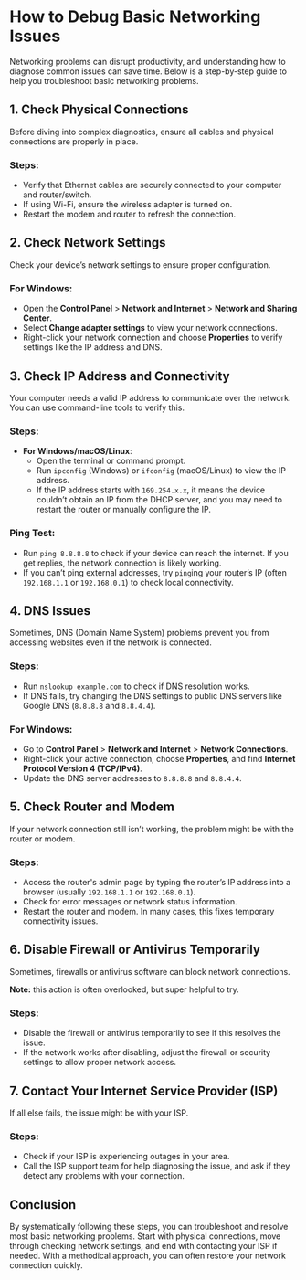 # How to Debug Basic Networking Issues

Networking problems can disrupt productivity, and understanding how to diagnose common issues can save time. Below is a step-by-step guide to help you troubleshoot basic networking problems.

## 1. **Check Physical Connections**

Before diving into complex diagnostics, ensure all cables and physical connections are properly in place.

### Steps:
- Verify that Ethernet cables are securely connected to your computer and router/switch.
- If using Wi-Fi, ensure the wireless adapter is turned on.
- Restart the modem and router to refresh the connection.

## 2. **Check Network Settings**

Check your device’s network settings to ensure proper configuration.

### For Windows:
- Open the **Control Panel** > **Network and Internet** > **Network and Sharing Center**.
- Select **Change adapter settings** to view your network connections.
- Right-click your network connection and choose **Properties** to verify settings like the IP address and DNS.

## 3. **Check IP Address and Connectivity**

Your computer needs a valid IP address to communicate over the network. You can use command-line tools to verify this.

### Steps:
- **For Windows/macOS/Linux**:
    - Open the terminal or command prompt.
    - Run `ipconfig` (Windows) or `ifconfig` (macOS/Linux) to view the IP address.
    - If the IP address starts with `169.254.x.x`, it means the device couldn’t obtain an IP from the DHCP server, and you may need to restart the router or manually configure the IP.

### Ping Test:
- Run `ping 8.8.8.8` to check if your device can reach the internet. If you get replies, the network connection is likely working.
- If you can’t ping external addresses, try `ping`ing your router’s IP (often `192.168.1.1` or `192.168.0.1`) to check local connectivity.

## 4. **DNS Issues**

Sometimes, DNS (Domain Name System) problems prevent you from accessing websites even if the network is connected.

### Steps:
- Run `nslookup example.com` to check if DNS resolution works.
- If DNS fails, try changing the DNS settings to public DNS servers like Google DNS (`8.8.8.8` and `8.8.4.4`).

### For Windows:
- Go to **Control Panel** > **Network and Internet** > **Network Connections**.
- Right-click your active connection, choose **Properties**, and find **Internet Protocol Version 4 (TCP/IPv4)**.
- Update the DNS server addresses to `8.8.8.8` and `8.8.4.4`.

## 5. **Check Router and Modem**

If your network connection still isn’t working, the problem might be with the router or modem.

### Steps:
- Access the router's admin page by typing the router’s IP address into a browser (usually `192.168.1.1` or `192.168.0.1`).
- Check for error messages or network status information.
- Restart the router and modem. In many cases, this fixes temporary connectivity issues.

## 6. **Disable Firewall or Antivirus Temporarily**

Sometimes, firewalls or antivirus software can block network connections.

**Note:** this action is often overlooked, but super helpful to try.

### Steps:
- Disable the firewall or antivirus temporarily to see if this resolves the issue.
- If the network works after disabling, adjust the firewall or security settings to allow proper network access.

## 7. **Contact Your Internet Service Provider (ISP)**

If all else fails, the issue might be with your ISP.

### Steps:
- Check if your ISP is experiencing outages in your area.
- Call the ISP support team for help diagnosing the issue, and ask if they detect any problems with your connection.

## Conclusion

By systematically following these steps, you can troubleshoot and resolve most basic networking problems. Start with physical connections, move through checking network settings, and end with contacting your ISP if needed. With a methodical approach, you can often restore your network connection quickly.

